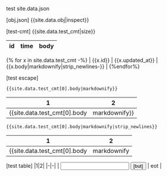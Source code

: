 

test site.data.json

[obj.json]
{{site.data.obj|inspect}}

[test-cmt]
{{site.data.test_cmt|size}}



|id|time|body| 
|-|-|-|
{% for x in site.data.test_cmt -%}
| {{x.id}} | {{x.updated_at}} | {{x.body|markdownify|strip_newlines-}} | 
{%endfor%}


[test escape]

```
{{site.data.test_cmt[0].body|markdownify}}
```
|1|2|
|-|-|
| {{site.data.test_cmt[0].body|markdownify}} |2|

```
{{site.data.test_cmt[0].body|markdownify|strip_newlines}}
```
|1|2|
|-|-|
| {{site.data.test_cmt[0].body|markdownify|strip_newlines}} |2|



[test table]
|1|2|
|-|-|
|<img> <input> <button>[but]</button> | eot |
